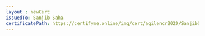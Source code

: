 ```yaml
--- 
layout : newCert 
issuedTo: Sanjib Saha 
certificatePath: https://certifyme.online/img/cert/agilencr2020/SanjibSaha_7d747.png
--- 
```

